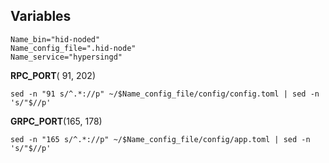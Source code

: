 
## Variables

```
Name_bin="hid-noded"
Name_config_file=".hid-node"
Name_service="hypersingd"
```

<b>RPC_PORT</b>( 91, 202)
```
sed -n "91 s/^.*://p" ~/$Name_config_file/config/config.toml | sed -n 's/"$//p'

```

<b>GRPC_PORT</b>(165, 178)
```
sed -n "165 s/^.*://p" ~/$Name_config_file/config/app.toml | sed -n 's/"$//p'

```
